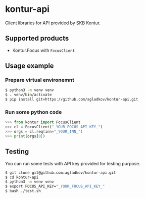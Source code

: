 # kontur-api
Client libraries for API provided by SKB Kontur.

## Supported products
- Kontur.Focus with `FocusClient`

## Usage example
### Prepare virtual environemnt
```bash
$ python3 -m venv venv
$ . venv/bin/activate
$ pip install git+https://github.com/agladkov/kontur-api.git
```
### Run some python code
```python
>>> from kontur import FocusClient
>>> cl = FocusClient("_YOUR_FOCUS_API_KEY_")
>>> orgs = cl.req(inn="_YOUR_INN_")
>>> print(orgs[0])
```

## Testing
You can run some tests with API key provided for testing purpose.
```bash
$ git clone git@github.com:agladkov/kontur-api.git
$ cd kontur-api
$ python3 -m venv venv
$ export FOCUS_API_KEY="_YOUR_FOCUS_API_KEY_"
$ bash ./test.sh
```
